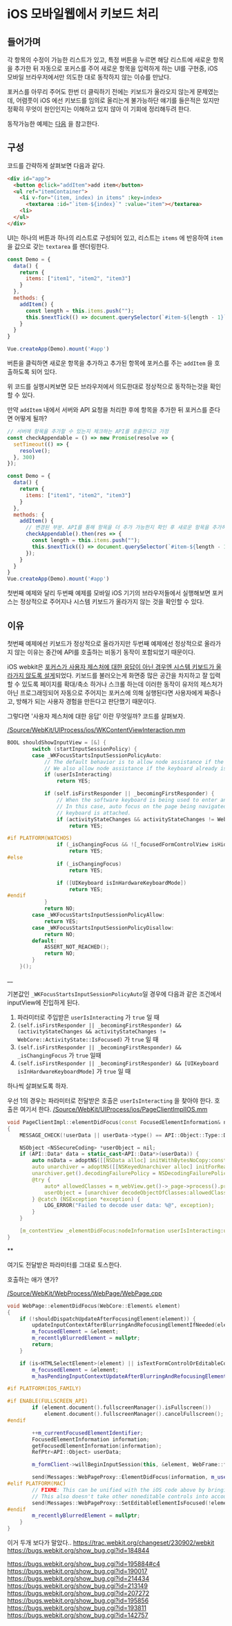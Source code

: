 # iOS 모바일웹에서 키보드 처리

## 들어가며
각 항목의 수정이 가능한 리스트가 있고, 특정 버튼을 누르면 해당 리스트에 새로운 항목을 추가한 뒤 자동으로 포커스를 주어 새로운 항목을 입력하게 하는 UI를 구현중, iOS 모바일 브라우저에서만 의도한 대로 동작하지 않는 이슈를 만났다.

포커스를 아무리 주어도 한번 더 클릭하기 전에는 키보드가 올라오지 않는게 문제였는데, 어렴풋이 iOS 에선 키보드를 임의로 올리는게 불가능하단 얘기를 들은적은 있지만 정확히 무엇이 원인인지는 이해하고 있지 않아 이 기회에 정리해두려 한다.

동작가능한 예제는 [다음](https://codepen.io/genie-youn/pen/abZbyzq) 을 참고한다.

## 구성
코드를 간략하게 살펴보면 다음과 같다.

```html
<div id="app">
  <button @click="addItem">add item</button>
  <ul ref="itemContainer">
    <li v-for="(item, index) in items" :key=index>
      <textarea :id="`item-${index}`" :value="item"></textarea>
    <li>
  </ul>
</div>
```

UI는 하나의 버튼과 하나의 리스트로 구성되어 있고, 리스트는 `items` 에 반응하여 `item` 을 값으로 갖는 `textarea` 를 렌더링한다.

```javascript
const Demo = {
  data() {
    return {
      items: ["item1", "item2", "item3"]
    }
  },
  methods: {
    addItem() {
      const length = this.items.push("");
      this.$nextTick(() => document.querySelector(`#item-${length - 1}`).focus());
    }
  }
}

Vue.createApp(Demo).mount('#app')
```

버튼을 클릭하면 새로운 항목을 추가하고 추가된 항목에 포커스를 주는 `addItem` 을 호출하도록 되어 있다.

위 코드를 실행시켜보면 모든 브라우저에서 의도한대로 정상적으로 동작하는것을 확인할 수 있다.

만약 `addItem` 내에서 서버와 API 요청을 처리한 후에 항목을 추가한 뒤 포커스를 준다면 어떻게 될까?

```javascript
// 서버에 항목을 추가할 수 있는지 체크하는 API를 호출한다고 가정
const checkAppendable = () => new Promise(resolve => {
  setTimeout(() => {
    resolve();
  }, 300)
});

const Demo = {
  data() {
    return {
      items: ["item1", "item2", "item3"]
    }
  },
  methods: {
    addItem() {
      // 변경된 부분. API를 통해 항목을 더 추가 가능한지 확인 후 새로운 항목을 추가하고 렌더링되면 포커스를 준다.
      checkAppendable().then(res => {
        const length = this.items.push("");
        this.$nextTick(() => document.querySelector(`#item-${length - 1}`).focus());
      });
    }
  }
}
Vue.createApp(Demo).mount('#app')
```

첫번째 예제와 달리 두번째 예제를 모바일 iOS 기기의 브라우저들에서 실행해보면 포커스는 정상적으로 주어지나 시스템 키보드가 올라가지 않는 것을 확인할 수 있다.

## 이유
첫번째 예제에선 키보드가 정상적으로 올라가지만 두번째 예제에선 정상적으로 올라가지 않는 이유는 중간에 API를 호출하는 비동기 동작이 포함되었기 때문이다.

iOS webkit은 [포커스가 사용자 제스처에 대한 응답이 아닌 경우엔 시스템 키보드가 올라가지 않도록 설게](https://bugs.webkit.org/show_bug.cgi?id=195884#c4)되었다. 키보드를 불러오는게 화면중 많은 공간을 차지하고 잘 입력할 수 있도록 페이지를 확대/축소 하거나 스크롤 하는데 이러한 동작이 유저의 제스처가 아닌 프로그래밍되어 자동으로 주어지는 포커스에 의해 실행된다면 사용자에게 짜증나고, 방해가 되는 사용자 경험을 만든다고 판단했기 때문이다.

그렇다면 '사용자 제스처에 대한 응답' 이란 무엇일까? 코드를 살펴보자.

[/Source/WebKit/UIProcess/ios/WKContentViewInteraction.mm](https://github.com/WebKit/webkit/blob/bc26aef617f2cbcbf4ed47cc6d76f6f76a7acfdc/Source/WebKit/UIProcess/ios/WKContentViewInteraction.mm#L5906-L5941)
```c++
BOOL shouldShowInputView = [&] {
        switch (startInputSessionPolicy) {
        case _WKFocusStartsInputSessionPolicyAuto:
            // The default behavior is to allow node assistance if the user is interacting.
            // We also allow node assistance if the keyboard already is showing, unless we're in extra zoom mode.
            if (userIsInteracting)
                return YES;

            if (self.isFirstResponder || _becomingFirstResponder) {
                // When the software keyboard is being used to enter an url, only the focus activity state is changing.
                // In this case, auto focus on the page being navigated to should be disabled, unless a hardware
                // keyboard is attached.
                if (activityStateChanges && activityStateChanges != WebCore::ActivityState::IsFocused)
                    return YES;

#if PLATFORM(WATCHOS)
                if (_isChangingFocus && ![_focusedFormControlView isHidden])
                    return YES;
#else
                if (_isChangingFocus)
                    return YES;

                if ([UIKeyboard isInHardwareKeyboardMode])
                    return YES;
#endif
            }
            return NO;
        case _WKFocusStartsInputSessionPolicyAllow:
            return YES;
        case _WKFocusStartsInputSessionPolicyDisallow:
            return NO;
        default:
            ASSERT_NOT_REACHED();
            return NO;
        }
    }();
```

__

기본값인 `_WKFocusStartsInputSessionPolicyAuto`일 경우에 다음과 같은 조건에서 inputView에 진입하게 된다.
1. 파라미터로 주입받은 `userIsInteracting` 가 `true` 일 때
2. `(self.isFirstResponder || _becomingFirstResponder) && (activityStateChanges && activityStateChanges != WebCore::ActivityState::IsFocused)` 가 `true` 일 때
3. `(self.isFirstResponder || _becomingFirstResponder) && _isChangingFocus` 가 `true` 일때
4. `(self.isFirstResponder || _becomingFirstResponder) && [UIKeyboard isInHardwareKeyboardMode]` 가 `true` 일 때

하나씩 살펴보도록 하자.

우선 1의 경우는 파라미터로 전달받은 호출은 `userIsInteracting` 을 찾아야 한다. 호출은 여기서 한다.
[/Source/WebKit/UIProcess/ios/PageClientImplIOS.mm](https://github.com/WebKit/webkit/blob/3c7f9853695401da0181d257702d735615222a3e/Source/WebKit/UIProcess/ios/PageClientImplIOS.mm#L580-L598)

```c++
void PageClientImpl::elementDidFocus(const FocusedElementInformation& nodeInformation, bool userIsInteracting, bool blurPreviousNode, OptionSet<WebCore::ActivityState::Flag> activityStateChanges, API::Object* userData)
{
    MESSAGE_CHECK(!userData || userData->type() == API::Object::Type::Data);

    NSObject <NSSecureCoding> *userObject = nil;
    if (API::Data* data = static_cast<API::Data*>(userData)) {
        auto nsData = adoptNS([[NSData alloc] initWithBytesNoCopy:const_cast<unsigned char*>(data->bytes()) length:data->size() freeWhenDone:NO]);
        auto unarchiver = adoptNS([[NSKeyedUnarchiver alloc] initForReadingFromData:nsData.get() error:nullptr]);
        unarchiver.get().decodingFailurePolicy = NSDecodingFailurePolicyRaiseException;
        @try {
            auto* allowedClasses = m_webView.get()->_page->process().processPool().allowedClassesForParameterCoding();
            userObject = [unarchiver decodeObjectOfClasses:allowedClasses forKey:@"userObject"];
        } @catch (NSException *exception) {
            LOG_ERROR("Failed to decode user data: %@", exception);
        }
    }

    [m_contentView _elementDidFocus:nodeInformation userIsInteracting:userIsInteracting blurPreviousNode:blurPreviousNode activityStateChanges:activityStateChanges userObject:userObject];
}
```

**

여기도 전달받은 파라미터를 그대로 토스한다.

호출하는 애가 얜가?

[/Source/WebKit/WebProcess/WebPage/WebPage.cpp](https://github.com/WebKit/webkit/blob/3c7f9853695401da0181d257702d735615222a3e/Source/WebKit/WebProcess/WebPage/WebPage.cpp#L5721-L5756)
```c++
void WebPage::elementDidFocus(WebCore::Element& element)
{
    if (!shouldDispatchUpdateAfterFocusingElement(element)) {
        updateInputContextAfterBlurringAndRefocusingElementIfNeeded(element);
        m_focusedElement = &element;
        m_recentlyBlurredElement = nullptr;
        return;
    }

    if (is<HTMLSelectElement>(element) || isTextFormControlOrEditableContent(element)) {
        m_focusedElement = &element;
        m_hasPendingInputContextUpdateAfterBlurringAndRefocusingElement = false;

#if PLATFORM(IOS_FAMILY)

#if ENABLE(FULLSCREEN_API)
        if (element.document().fullscreenManager().isFullscreen())
            element.document().fullscreenManager().cancelFullscreen();
#endif

        ++m_currentFocusedElementIdentifier;
        FocusedElementInformation information;
        getFocusedElementInformation(information);
        RefPtr<API::Object> userData;

        m_formClient->willBeginInputSession(this, &element, WebFrame::fromCoreFrame(*element.document().frame()), m_userIsInteracting, userData);

        send(Messages::WebPageProxy::ElementDidFocus(information, m_userIsInteracting, m_recentlyBlurredElement, m_lastActivityStateChanges, UserData(WebProcess::singleton().transformObjectsToHandles(userData.get()).get())));
#elif PLATFORM(MAC)
        // FIXME: This can be unified with the iOS code above by bringing ElementDidFocus to macOS.
        // This also doesn't take other noneditable controls into account, such as input type color.
        send(Messages::WebPageProxy::SetEditableElementIsFocused(!element.hasTagName(WebCore::HTMLNames::selectTag)));
#endif
        m_recentlyBlurredElement = nullptr;
    }
}
```



이거 두개 보다가 말았다..
https://trac.webkit.org/changeset/230902/webkit
https://bugs.webkit.org/show_bug.cgi?id=184844


https://bugs.webkit.org/show_bug.cgi?id=195884#c4
https://bugs.webkit.org/show_bug.cgi?id=190017
https://bugs.webkit.org/show_bug.cgi?id=214434
https://bugs.webkit.org/show_bug.cgi?id=213149
https://bugs.webkit.org/show_bug.cgi?id=207272
https://bugs.webkit.org/show_bug.cgi?id=195856
https://bugs.webkit.org/show_bug.cgi?id=193811
https://bugs.webkit.org/show_bug.cgi?id=142757
